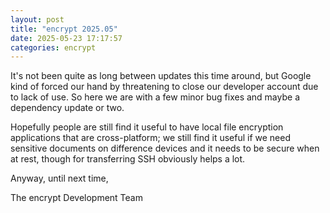 ```yaml
---
layout: post
title: "encrypt 2025.05"
date: 2025-05-23 17:17:57
categories: encrypt
---
```

It's not been quite as long between updates this time around, but Google kind of forced our hand by threatening to close our developer account due to lack of use. So here we are with a few minor bug fixes and maybe a dependency update or two.

Hopefully people are still find it useful to have local file encryption applications that are cross-platform; we still find it useful if we need sensitive documents on difference devices and it needs to be secure when at rest, though for transferring SSH obviously helps a lot.

Anyway, until next time,

The encrypt Development Team
